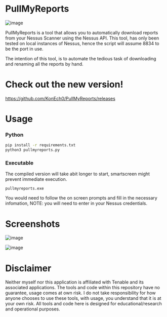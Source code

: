 # PullMyReports
![image](https://user-images.githubusercontent.com/102297040/159912679-ea121d83-4d48-498f-aa06-40955dddd9ea.png)

PullMyReports is a tool that allows you to automatically download reports from your Nessus Scanner using the Nessus API. This tool, has only been tested on local instances of Nessus, hence the script will assume 8834 to be the port in use.

The intention of this tool, is to automate the tedious task of downloading and renaming all the reports by hand.

# Check out the new version!
https://github.com/KonEch0/PullMyReports/releases

# Usage
### Python
```bash
pip install -r requirements.txt
python3 pullmyreports.py

```
### Executable
The compiled version will take abit longer to start, smartscreen might prevent immediate execution.
```
pullmyreports.exe
```
You would need to follow the on screen prompts and fill in the necessary infomation, NOTE: you will need to enter in your Nessus credentials.

# Screenshots
![image](https://user-images.githubusercontent.com/102297040/159913145-8916756a-0795-46e8-8c29-34539253c45c.png)

![image](https://user-images.githubusercontent.com/102297040/159912974-68936d18-a63b-4c57-b2ce-c5c683686a1f.png)

# Disclaimer
Neither myself nor this application is affiliated with Tenable and its associated applications.
The tools and code within this repository have no guarantee, usage comes at own risk.
I do not take responsibility for how anyone chooses to use these tools, with usage, you understand that it is at your own risk.
All tools and code here is designed for educational/research and operational purposes.
